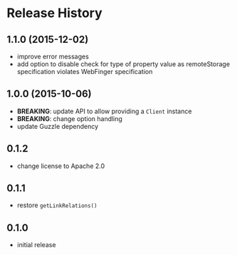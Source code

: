 # Release History

## 1.1.0 (2015-12-02)
- improve error messages
- add option to disable check for type of property value as remoteStorage
  specification violates WebFinger specification

## 1.0.0 (2015-10-06)
- **BREAKING**: update API to allow providing a `Client` instance
- **BREAKING**: change option handling
- update Guzzle dependency

## 0.1.2
- change license to Apache 2.0 

## 0.1.1
- restore `getLinkRelations()`

## 0.1.0
- initial release
